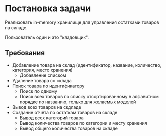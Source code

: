 # Постановка задачи

Реализовать in-memory хранилище для управления остатками товаров на складе.

Пользователь один и это "кладовщик".

## Требования
- Добавление товара на склад (идентификатор, название, количество, категория, место хранения)
    - Добавление списком
- Удаление товара со склада
- Поиск товара по идентификатору
    - Поиск по одному
    - Поиск всех товаров по списку отсортированному в алфавитном порядке по названию, только для желаемых моделей
- Вывод всех товаров на скдладе
- Создание отчёта по остаткам товаров на складе
    - Вывод всех категорий товара
    - Вывод количества товаров по категории и месту хранения
    - Вывод общего количества товаров на складе
